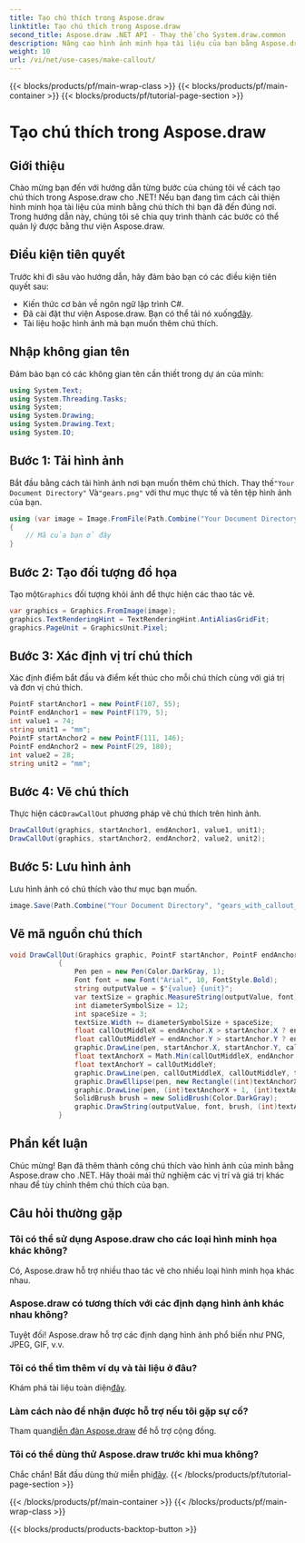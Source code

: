 ```yaml
---
title: Tạo chú thích trong Aspose.draw
linktitle: Tạo chú thích trong Aspose.draw
second_title: Aspose.draw .NET API - Thay thế cho System.draw.common
description: Nâng cao hình ảnh minh họa tài liệu của bạn bằng Aspose.draw cho .NET! Tìm hiểu từng bước cách thêm chú thích để có hình ảnh rõ ràng và giàu thông tin hơn.
weight: 10
url: /vi/net/use-cases/make-callout/
---
```


{{< blocks/products/pf/main-wrap-class >}}
{{< blocks/products/pf/main-container >}}
{{< blocks/products/pf/tutorial-page-section >}}

# Tạo chú thích trong Aspose.draw

## Giới thiệu
Chào mừng bạn đến với hướng dẫn từng bước của chúng tôi về cách tạo chú thích trong Aspose.draw cho .NET! Nếu bạn đang tìm cách cải thiện hình minh họa tài liệu của mình bằng chú thích thì bạn đã đến đúng nơi. Trong hướng dẫn này, chúng tôi sẽ chia quy trình thành các bước có thể quản lý được bằng thư viện Aspose.draw.
## Điều kiện tiên quyết
Trước khi đi sâu vào hướng dẫn, hãy đảm bảo bạn có các điều kiện tiên quyết sau:
- Kiến thức cơ bản về ngôn ngữ lập trình C#.
-  Đã cài đặt thư viện Aspose.draw. Bạn có thể tải nó xuống[đây](https://releases.aspose.com/drawing/net/).
- Tài liệu hoặc hình ảnh mà bạn muốn thêm chú thích.
## Nhập không gian tên
Đảm bảo bạn có các không gian tên cần thiết trong dự án của mình:
```csharp
using System.Text;
using System.Threading.Tasks;
using System;
using System.Drawing;
using System.Drawing.Text;
using System.IO;
```
## Bước 1: Tải hình ảnh
 Bắt đầu bằng cách tải hình ảnh nơi bạn muốn thêm chú thích. Thay thế`"Your Document Directory"` Và`"gears.png"` với thư mục thực tế và tên tệp hình ảnh của bạn.
```csharp
using (var image = Image.FromFile(Path.Combine("Your Document Directory", "gears.png")))
{
    // Mã của bạn ở đây
}
```
## Bước 2: Tạo đối tượng đồ họa
 Tạo một`Graphics` đối tượng khỏi ảnh để thực hiện các thao tác vẽ.
```csharp
var graphics = Graphics.FromImage(image);
graphics.TextRenderingHint = TextRenderingHint.AntiAliasGridFit;
graphics.PageUnit = GraphicsUnit.Pixel;
```
## Bước 3: Xác định vị trí chú thích
Xác định điểm bắt đầu và điểm kết thúc cho mỗi chú thích cùng với giá trị và đơn vị chú thích.
```csharp
PointF startAnchor1 = new PointF(107, 55);
PointF endAnchor1 = new PointF(179, 5);
int value1 = 74;
string unit1 = "mm";
PointF startAnchor2 = new PointF(111, 146);
PointF endAnchor2 = new PointF(29, 180);
int value2 = 28;
string unit2 = "mm";
```
## Bước 4: Vẽ chú thích
 Thực hiện các`DrawCallOut` phương pháp vẽ chú thích trên hình ảnh.
```csharp
DrawCallOut(graphics, startAnchor1, endAnchor1, value1, unit1);
DrawCallOut(graphics, startAnchor2, endAnchor2, value2, unit2);
```
## Bước 5: Lưu hình ảnh
Lưu hình ảnh có chú thích vào thư mục bạn muốn.
```csharp
image.Save(Path.Combine("Your Document Directory", "gears_with_callout_out.png"));
```
## Vẽ mã nguồn chú thích
```csharp
void DrawCallOut(Graphics graphic, PointF startAnchor, PointF endAnchor, int value, string unit)
            {
                Pen pen = new Pen(Color.DarkGray, 1);
                Font font = new Font("Arial", 10, FontStyle.Bold);
                string outputValue = $"{value} {unit}";
                var textSize = graphic.MeasureString(outputValue, font);
                int diameterSymbolSize = 12;
                int spaceSize = 3;
                textSize.Width += diameterSymbolSize + spaceSize;
                float callOutMiddleX = endAnchor.X > startAnchor.X ? endAnchor.X - textSize.Width : endAnchor.X + textSize.Width;
                float callOutMiddleY = endAnchor.Y > startAnchor.Y ? endAnchor.Y - textSize.Height : endAnchor.Y + textSize.Height;
                graphic.DrawLine(pen, startAnchor.X, startAnchor.Y, callOutMiddleX, callOutMiddleY);
                float textAnchorX = Math.Min(callOutMiddleX, endAnchor.X);
                float textAnchorY = callOutMiddleY;
                graphic.DrawLine(pen, callOutMiddleX, callOutMiddleY, textAnchorX == callOutMiddleX ? textAnchorX + textSize.Width : textAnchorX, callOutMiddleY);
                graphic.DrawEllipse(pen, new Rectangle((int)textAnchorX + spaceSize, (int)(textAnchorY - textSize.Height) + spaceSize, 10, 10));
                graphic.DrawLine(pen, (int)textAnchorX + 1, (int)textAnchorY - 1, (int)textAnchorX + diameterSymbolSize + 2, (int)textAnchorY - diameterSymbolSize - 2);
                SolidBrush brush = new SolidBrush(Color.DarkGray);
                graphic.DrawString(outputValue, font, brush, (int)textAnchorX + diameterSymbolSize + spaceSize, (int)(textAnchorY - textSize.Height));
            }
```
## Phần kết luận

Chúc mừng! Bạn đã thêm thành công chú thích vào hình ảnh của mình bằng Aspose.draw cho .NET. Hãy thoải mái thử nghiệm các vị trí và giá trị khác nhau để tùy chỉnh thêm chú thích của bạn.

## Câu hỏi thường gặp

### Tôi có thể sử dụng Aspose.draw cho các loại hình minh họa khác không?

Có, Aspose.draw hỗ trợ nhiều thao tác vẽ cho nhiều loại hình minh họa khác nhau.

### Aspose.draw có tương thích với các định dạng hình ảnh khác nhau không?

Tuyệt đối! Aspose.draw hỗ trợ các định dạng hình ảnh phổ biến như PNG, JPEG, GIF, v.v.

### Tôi có thể tìm thêm ví dụ và tài liệu ở đâu?

 Khám phá tài liệu toàn diện[đây](https://reference.aspose.com/drawing/net/).

### Làm cách nào để nhận được hỗ trợ nếu tôi gặp sự cố?

 Tham quan[diễn đàn Aspose.draw](https://forum.aspose.com/c/diagram/17) để hỗ trợ cộng đồng.

### Tôi có thể dùng thử Aspose.draw trước khi mua không?

 Chắc chắn! Bắt đầu dùng thử miễn phí[đây](https://releases.aspose.com/).
{{< /blocks/products/pf/tutorial-page-section >}}

{{< /blocks/products/pf/main-container >}}
{{< /blocks/products/pf/main-wrap-class >}}

{{< blocks/products/products-backtop-button >}}
